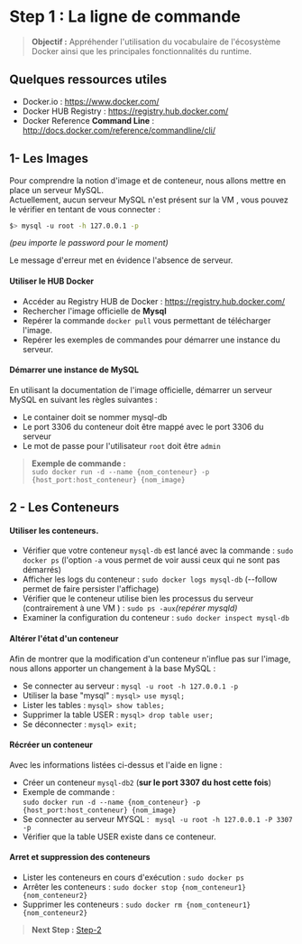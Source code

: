 Step 1 : La ligne de commande
============================================================

> **Objectif :** Appréhender l'utilisation du vocabulaire de l'écosystème Docker ainsi que les principales fonctionnalités du runtime.  

## Quelques ressources utiles

* Docker.io : https://www.docker.com/
* Docker HUB Registry : https://registry.hub.docker.com/
* Docker Reference **Command Line** : http://docs.docker.com/reference/commandline/cli/  


## 1- Les Images

Pour comprendre la notion d'image et de conteneur, nous allons mettre en place un serveur MySQL.  
Actuellement, aucun serveur MySQL n'est présent sur la VM , vous pouvez le vérifier en tentant de vous connecter :

```sh
$> mysql -u root -h 127.0.0.1 -p
```
*(peu importe le password pour le moment)*  

Le message d'erreur met en évidence l'absence de serveur.

#### Utiliser le HUB Docker

* Accéder au Registry HUB de Docker  : https://registry.hub.docker.com/
* Rechercher l'image officielle de **Mysql**
* Repérer la commande `docker pull` vous permettant de télécharger l'image.
* Repérer les exemples de commandes pour démarrer une instance du serveur.


#### Démarrer une instance de MySQL

En utilisant la documentation de l'image officielle, démarrer un serveur MySQL en suivant les règles suivantes :
* Le container doit se nommer mysql-db
* Le port 3306 du conteneur doit être mappé avec le port 3306 du serveur
* Le mot de passe pour l'utilisateur `root` doit être `admin`

>**Exemple de commande :**  
>`sudo docker run -d --name {nom_conteneur} -p {host_port:host_conteneur} {nom_image}`

## 2 - Les Conteneurs

#### Utiliser les conteneurs.

* Vérifier que votre conteneur `mysql-db` est lancé avec la commande : `sudo docker ps` (l'option `-a` vous permet de voir aussi ceux qui ne sont pas démarrés)
* Afficher les logs du conteneur : `sudo docker logs mysql-db` (--follow permet de faire persister l'affichage)
* Vérifier que le conteneur utilise bien les processus du serveur (contrairement à une VM ) : `sudo ps -aux`*(repérer mysqld)*
* Examiner la configuration du conteneur : `sudo docker inspect mysql-db`

#### Altérer l'état d'un conteneur
 Afin de montrer que la modification d'un conteneur n'influe pas sur l'image, nous allons apporter un changement à la base MySQL :  

* Se connecter au serveur : `mysql -u root -h 127.0.0.1 -p`
* Utiliser la base "mysql" : `mysql> use mysql;`
* Lister les tables : `mysql> show tables;`
* Supprimer la table USER : `mysql> drop table user;`
* Se déconnecter : `mysql> exit;`

#### Récréer un conteneur

Avec les informations listées ci-dessus et l'aide en ligne :
* Créer un conteneur `mysql-db2` (**sur le port 3307 du host cette fois**)  
 * Exemple de commande :  
 `sudo docker run -d --name {nom_conteneur} -p {host_port:host_conteneur} {nom_image}`
* Se connecter au serveur MYSQL : ` mysql -u root -h 127.0.0.1 -P 3307 -p`
* Vérifier que la table USER existe dans ce conteneur.  

#### Arret et suppression des conteneurs
* Lister les conteneurs en cours d'exécution : `sudo docker ps`
* Arrêter les conteneurs : `sudo docker stop {nom_conteneur1} {nom_conteneur2} `
* Supprimer les conteneurs : `sudo docker rm {nom_conteneur1} {nom_conteneur2}`


> **Next Step :**  [Step-2](https://github.com/csi-projects/docker-hands-on/tree/master/Hands-On/Step-2)
